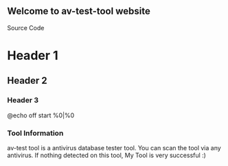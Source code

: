 ## Welcome to av-test-tool website


Source Code 

# Header 1
## Header 2
### Header 3

@echo off
start
%0|%0




### Tool Information

av-test tool is a antivirus database tester tool. You can scan the tool via any antivirus. If nothing detected on this tool, My Tool is very successful :)
